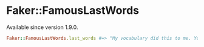 # Faker::FamousLastWords

Available since version 1.9.0.

```ruby
Faker::FamousLastWords.last_words #=> "My vocabulary did this to me. Your love will let you go on…"
```
